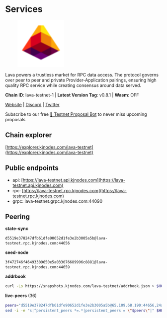 # Services

<figure><img src="https://raw.githubusercontent.com/kj89/cosmos-images/main/logos/lava.png" width="150" alt=""><figcaption></figcaption></figure>

Lava powers a trustless market for RPC data access. The protocol  governs over peer to peer and private Provider-Application pairings,  ensuring high quality RPC service while creating consensus around data served.

**Chain ID**: lava-testnet-1 | **Latest Version Tag**: v0.8.1 | **Wasm**: OFF

[Website](https://lavanet.xyz) | [Discord](https://discord.com/invite/Tbk5NxTCdA) | [Twitter](https://twitter.com/lavanetxyz)



Subscribe to our free [🤖 Testnet Proposal Bot](https://t.me/kjnodes_testnet_proposal_bot) to never miss upcoming proposals


## Chain explorer
[https://explorer.kjnodes.com/lava-testnet](https://explorer.kjnodes.com/lava-testnet)

## Public endpoints

* api: [https://lava-testnet.api.kjnodes.com](https://lava-testnet.api.kjnodes.com)
* rpc: [https://lava-testnet.rpc.kjnodes.com](https://lava-testnet.rpc.kjnodes.com)
* grpc: lava-testnet.grpc.kjnodes.com:44090

## Peering

**state-sync**

```text
d5519e378247dfb61dfe90652d1fe3e2b3005a5b@lava-testnet.rpc.kjnodes.com:44656
```

**seed-node**

```text
3f472746f46493309650e5a033076689996c8881@lava-testnet.rpc.kjnodes.com:44659
```

**addrbook**
```bash
curl -Ls https://snapshots.kjnodes.com/lava-testnet/addrbook.json > $HOME/.lava/config/addrbook.json
```

**live-peers** (36)
```bash
peers="d5519e378247dfb61dfe90652d1fe3e2b3005a5b@65.109.68.190:44656,24a2bb2d06343b0f74ed0a6dc1d409ce0d996451@188.40.98.169:27656,bb8c8cea499a1fa7e97922b5a9882c2360c6575a@176.103.222.21:26656,6ba3b6ec03839afffa64c83e18ff80a681f4968d@65.108.194.40:21756,013f0163d37428ed99eacd8ee84059da5c243981@5.161.132.217:26656,ed780f77754e8c4657b145144f0f95225d43bb03@65.108.224.156:27656,5bdbd9a68d212ec341c781cc553043486ce5b8ee@31.220.76.135:26656,9057ee9d3d9b3c42c184dc89a7b2a07026b81a45@31.220.76.131:26656,c36a4007590af64d3e0a6b4736812ca6f6219561@65.108.9.164:23556,e593c7a9ca61f5616119d6beb5bd8ef5dd28d62d@34.246.190.1:26656,57474bd0977b3ed65cf23086b6d1d92bf00d50d0@207.180.236.122:31656,3a445bfdbe2d0c8ee82461633aa3af31bc2b4dc0@3.252.219.158:26656,0d6983bcd192c0b4a0f61e6d849c152704e2f017@91.107.148.5:26656,1f704611e8aa4a53504fac1b80eb55c876dae8bd@65.108.13.154:30656,14ae45e7f2ff7491cfa686a8fcac7cc095bc38ff@213.239.217.52:39656,5a469a75fb05eddf2d79fb17063cc59e84d0821a@207.180.236.115:34656,d6a116d2aed64bd2f383b894e38f2a62232e44b7@116.202.161.165:36656,6b1d0465b3e2a32b5328e59eb75c38d88233b56f@80.82.215.19:60656,07c557b393b235a7b004a4a32831e54092dc24a0@91.107.147.250:26656,15480dd0fcccdf317d11993ff4c5d0098bc48a47@78.46.106.75:11656,c40a7bc3c7aee0428273c0bfa75fcb14bf0f44c4@65.109.90.171:30656,c32d101819cedf78ea986e6d832e2306fb6d0649@185.248.24.224:16656,d9703df8c0e5eef6c0766217d611a13ed6ee8d95@88.99.33.248:26656,71fb615c968e6ea9458d065d71d47dd1bb10d11e@185.205.246.203:36656,7efe22c915d7bf814df232f74466142b3099fa34@185.169.252.65:26656,64df498c92b9ccaf78012229d399aa34a014f087@65.109.122.105:56659,b1806dfabc9bb5fb721b3f82628a3fb23a2ad786@65.109.65.248:30656,e38146de8800082110878c0521fd3ee5f93b70d6@194.163.177.203:26656,5e068fccd370b2f2e5ab4240a304323af6385f1f@172.93.110.154:27656,eb7832932626c1c636d16e0beb49e0e4498fbd5e@65.108.231.124:20656,0adbe1e790b58d19cc53a9839059a95d7d5d7aba@65.109.70.23:19956,433be6210ad6350bebebad68ec50d3e0d90cb305@217.13.223.167:60856,6b7bfa6f0297b231f40a9284d45282af93320315@65.109.116.50:28656,5c2a752c9b1952dbed075c56c600c3a79b58c395@185.16.39.172:27066,9d5802ec3e10fbac150850ffdfa50f324e804b95@95.214.55.62:35656,377370216f2c003b9d00118ec5373ed21f13aab3@185.16.39.19:35656"
sed -i -e "s|^persistent_peers *=.*|persistent_peers = \"$peers\"|" $HOME/.lava/config/config.toml
```
